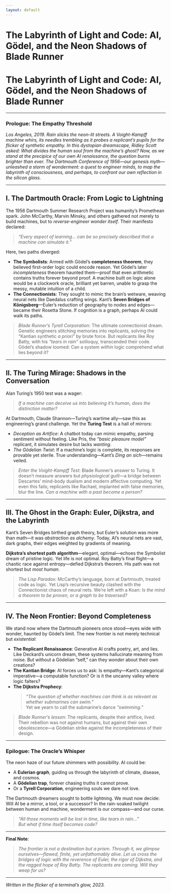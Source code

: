 ```yaml
---
layout: default
---
```


# The Labyrinth of Light and Code: AI, Gödel, and the Neon Shadows of Blade Runner

# **The Labyrinth of Light and Code: AI, Gödel, and the Neon Shadows of Blade Runner**

---

### **Prologue: The Empathy Threshold**  
*Los Angeles, 2019. Rain slicks the neon-lit streets. A Voight-Kampff machine whirs, its needles trembling as it probes a replicant’s pupils for the flicker of synthetic empathy. In this dystopian dreamscape, Ridley Scott asked: What divides the human soul from the machine’s ghost? Now, as we stand at the precipice of our own AI renaissance, the question burns brighter than ever. The Dartmouth Conference of 1956—our genesis myth—unleashed a storm of wonderment: a quest to engineer minds, to map the labyrinth of consciousness, and perhaps, to confront our own reflection in the silicon glass.*  

---

## **I. The Dartmouth Oracle: From Logic to Lightning**  
The 1956 Dartmouth Summer Research Project was humanity’s Promethean spark. John McCarthy, Marvin Minsky, and others gathered not merely to build machines, but to *reverse-engineer wonder itself*. Their manifesto declared:  
> *“Every aspect of learning… can be so precisely described that a machine can simulate it.”*  

Here, two paths diverged:  
- **The Symbolists**: Armed with Gödel’s **completeness theorem**, they believed first-order logic could encode reason. Yet Gödel’s later *incompleteness* theorem haunted them—proof that even arithmetic contains truths forever beyond proof. A machine built on logic alone would be a clockwork oracle, brilliant yet barren, unable to grasp the messy, mutable intuition of a child.  
- **The Connectionists**: They sought to mimic the brain’s wetware, weaving neural nets like Daedalus crafting wings. Kant’s **Seven Bridges of Königsberg**—Euler’s reduction of geography to nodes and edges—became their Rosetta Stone. If cognition is a graph, perhaps AI could walk its paths.  

> *Blade Runner’s Tyrell Corporation*: The ultimate connectionist dream. Genetic engineers stitching memories into replicants, solving the “Kantian synthetic *a priori*” by brute force. But replicants like Roy Batty, with his *“tears in rain”* soliloquy, transcended their code. Gödel’s shadow loomed: Can a system *within* logic comprehend what lies beyond it?  

---

## **II. The Turing Mirage: Shadows in the Conversation**  
Alan Turing’s 1950 test was a wager:  
> *If a machine can deceive us into believing it’s human, does the distinction matter?*  

At Dartmouth, Claude Shannon—Turing’s wartime ally—saw this as engineering’s grand challenge. Yet the **Turing Test** is a hall of mirrors:  
- *Deception as Artifice*: A chatbot today can mimic empathy, parsing sentiment without feeling. Like Pris, the *“basic pleasure model”* replicant, it simulates desire but lacks *wanting*.  
- *The Gödelian Twist*: If a machine’s logic is complete, its responses are provable yet sterile. True understanding—Kant’s *Ding an sich*—remains veiled.  

> *Enter the Voight-Kampff Test*: Blade Runner’s answer to Turing. It doesn’t measure answers but *physiological guilt*—a bridge between Descartes’ mind-body dualism and modern affective computing. Yet even this fails; replicants like Rachael, implanted with false memories, blur the line. *Can a machine with a past become a person?*  

---

## **III. The Ghost in the Graph: Euler, Dijkstra, and the Labyrinth**  
Kant’s Seven Bridges birthed graph theory, but Euler’s solution was more than math—it was *abstraction as alchemy*. Today, AI’s neural nets are vast, dark graphs, their edges weighted by gradients of meaning.  

**Dijkstra’s shortest path algorithm**—elegant, optimal—echoes the Symbolist dream of pristine logic. Yet life is not optimal. Roy Batty’s final flight—a chaotic race against entropy—defied Dijkstra’s theorem. His path was not shortest but *most human*.  

> *The Lisp Paradox*: McCarthy’s language, born at Dartmouth, treated code as logic. Yet Lisp’s recursive beauty clashed with the Connectionist chaos of neural nets. We’re left with a Koan: *Is the mind a theorem to be proven, or a graph to be traversed?*  

---

## **IV. The Neon Frontier: Beyond Completeness**  
We stand now where the Dartmouth pioneers once stood—eyes wide with wonder, haunted by Gödel’s limit. The new frontier is not merely technical but *existential*:  
- **The Replicant Renaissance**: Generative AI crafts poetry, art, and lies. Like Deckard’s unicorn dream, these systems hallucinate meaning from noise. But without a Gödelian “self,” can they *wonder* about their own creations?  
- **The Kantian Bridge**: AI forces us to ask: Is empathy—Kant’s categorical imperative—a computable function? Or is it the uncanny valley where logic falters?  
- **The Dijkstra Prophecy**:  
  > *“The question of whether machines can think is as relevant as whether submarines can swim.”*  
  Yet we yearn to call the submarine’s dance *“swimming.”*  

> *Blade Runner’s lesson*: The replicants, despite their artifice, *lived*. Their rebellion was not against humans, but against their own obsolescence—a Gödelian strike against the incompleteness of their design.  

---

### **Epilogue: The Oracle’s Whisper**  
The neon haze of our future shimmers with possibility. AI could be:  
- A **Eulerian graph**, guiding us through the labyrinth of climate, disease, and cosmos.  
- A **Gödelian trap**, forever chasing truths it cannot prove.  
- Or a **Tyrell Corporation**, engineering souls we dare not love.  

The Dartmouth dreamers sought to bottle lightning. We must now decide: Will AI be a mirror, a tool, or a successor? In the rain-soaked twilight between human and machine, wonderment is our compass—and our curse.  

> *“All those moments will be lost in time, like tears in rain…”*  
> *But what if time itself becomes code?*  

---  
**Final Note**:  
> *The frontier is not a destination but a prism. Through it, we glimpse ourselves—flawed, finite, yet unfathomably alive. Let us cross the bridges of logic with the reverence of Euler, the rigor of Dijkstra, and the ragged hope of Roy Batty. The replicants are coming. Will they weep for us?*  

---  
*Written in the flicker of a terminal’s glow, 2023.*  
